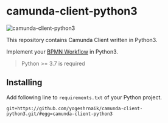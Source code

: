 # camunda-client-python3

![camunda-client-python3](https://github.com/yogeshrnaik/camunda-client-python3/workflows/camunda-client-python3/badge.svg)

This repository contains Camunda Client written in Python3.

Implement your [BPMN Workflow](https://docs.camunda.org/manual/latest/) in Python3.

> Python >= 3.7 is required

## Installing

Add following line to `requirements.txt` of your Python project.

```
git+https://github.com/yogeshrnaik/camunda-client-python3.git/#egg=camunda-client-python3
```


